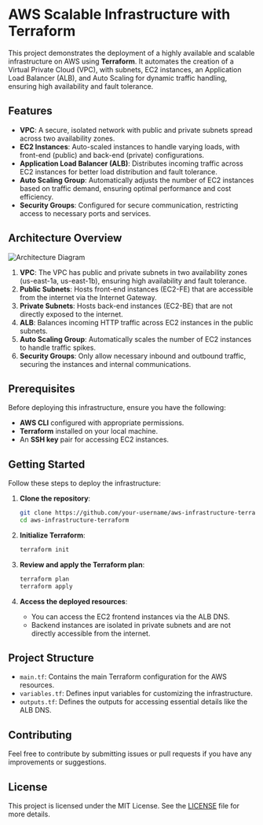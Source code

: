 
# AWS Scalable Infrastructure with Terraform

This project demonstrates the deployment of a highly available and scalable infrastructure on AWS using **Terraform**. It automates the creation of a Virtual Private Cloud (VPC), with subnets, EC2 instances, an Application Load Balancer (ALB), and Auto Scaling for dynamic traffic handling, ensuring high availability and fault tolerance.

## Features

- **VPC**: A secure, isolated network with public and private subnets spread across two availability zones.
- **EC2 Instances**: Auto-scaled instances to handle varying loads, with front-end (public) and back-end (private) configurations.
- **Application Load Balancer (ALB)**: Distributes incoming traffic across EC2 instances for better load distribution and fault tolerance.
- **Auto Scaling Group**: Automatically adjusts the number of EC2 instances based on traffic demand, ensuring optimal performance and cost efficiency.
- **Security Groups**: Configured for secure communication, restricting access to necessary ports and services.

## Architecture Overview

![Architecture Diagram](architecture_diagram.png)

1. **VPC**: The VPC has public and private subnets in two availability zones (us-east-1a, us-east-1b), ensuring high availability and fault tolerance.
2. **Public Subnets**: Hosts front-end instances (EC2-FE) that are accessible from the internet via the Internet Gateway.
3. **Private Subnets**: Hosts back-end instances (EC2-BE) that are not directly exposed to the internet.
4. **ALB**: Balances incoming HTTP traffic across EC2 instances in the public subnets.
5. **Auto Scaling Group**: Automatically scales the number of EC2 instances to handle traffic spikes.
6. **Security Groups**: Only allow necessary inbound and outbound traffic, securing the instances and internal communications.

## Prerequisites

Before deploying this infrastructure, ensure you have the following:

- **AWS CLI** configured with appropriate permissions.
- **Terraform** installed on your local machine.
- An **SSH key** pair for accessing EC2 instances.
  
## Getting Started

Follow these steps to deploy the infrastructure:

1. **Clone the repository**:
   ```bash
   git clone https://github.com/your-username/aws-infrastructure-terraform.git
   cd aws-infrastructure-terraform
   ```

2. **Initialize Terraform**:
   ```bash
   terraform init
   ```

3. **Review and apply the Terraform plan**:
   ```bash
   terraform plan
   terraform apply
   ```

4. **Access the deployed resources**:
   - You can access the EC2 frontend instances via the ALB DNS.
   - Backend instances are isolated in private subnets and are not directly accessible from the internet.

## Project Structure

- `main.tf`: Contains the main Terraform configuration for the AWS resources.
- `variables.tf`: Defines input variables for customizing the infrastructure.
- `outputs.tf`: Defines the outputs for accessing essential details like the ALB DNS.

## Contributing

Feel free to contribute by submitting issues or pull requests if you have any improvements or suggestions.

## License

This project is licensed under the MIT License. See the [LICENSE](LICENSE) file for more details.
